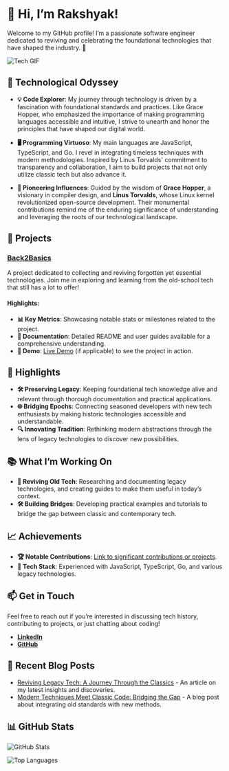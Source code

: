 # 👋 Hi, I’m Rakshyak!

Welcome to my GitHub profile! I’m a passionate software engineer dedicated to reviving and celebrating the foundational technologies that have shaped the industry. 🌟

![Tech GIF](https://i.giphy.com/media/v1.Y2lkPTc5MGI3NjExcXBvYXE2bTFzN2x2dnphZzkwN3Vsb281OHZtY2pqaHVoeG1wdDFzMyZlcD12MV9pbnRlcm5hbF9naWZfYnlfaWQmY3Q9Zw/WubZPnIa2o0CI/giphy.gif)

## 🧠 Technological Odyssey

- **💡 Code Explorer**: My journey through technology is driven by a fascination with foundational standards and practices. Like Grace Hopper, who emphasized the importance of making programming languages accessible and intuitive, I strive to unearth and honor the principles that have shaped our digital world.

- **🖥️ Programming Virtuoso**: My main languages are JavaScript, TypeScript, and Go. I revel in integrating timeless techniques with modern methodologies. Inspired by Linus Torvalds' commitment to transparency and collaboration, I aim to build projects that not only utilize classic tech but also advance it.

- **🌟 Pioneering Influences**: Guided by the wisdom of **Grace Hopper**, a visionary in compiler design, and **Linus Torvalds**, whose Linux kernel revolutionized open-source development. Their monumental contributions remind me of the enduring significance of understanding and leveraging the roots of our technological landscape.

## 🚀 Projects

### [Back2Basics](https://github.com/your-repo-link)
A project dedicated to collecting and reviving forgotten yet essential technologies. Join me in exploring and learning from the old-school tech that still has a lot to offer!

#### Highlights:
- **📊 Key Metrics**: Showcasing notable stats or milestones related to the project.
- **📂 Documentation**: Detailed README and user guides available for a comprehensive understanding.
- **🔗 Demo**: [Live Demo](#) (if applicable) to see the project in action.

## 🌟 Highlights

- **🛠️ Preserving Legacy**: Keeping foundational tech knowledge alive and relevant through thorough documentation and practical applications.
- **🌐 Bridging Epochs**: Connecting seasoned developers with new tech enthusiasts by making historic technologies accessible and understandable.
- **🔍 Innovating Tradition**: Rethinking modern abstractions through the lens of legacy technologies to discover new possibilities.

## 📚 What I’m Working On

- **🔄 Reviving Old Tech**: Researching and documenting legacy technologies, and creating guides to make them useful in today’s context.
- **🛠️ Building Bridges**: Developing practical examples and tutorials to bridge the gap between classic and contemporary tech.

## 📈 Achievements

- **🏆 Notable Contributions**: [Link to significant contributions or projects](#).
- **🔧 Tech Stack**: Experienced with JavaScript, TypeScript, Go, and various legacy technologies.

## 📫 Get in Touch

Feel free to reach out if you’re interested in discussing tech history, contributing to projects, or just chatting about coding!

- **[LinkedIn](https://www.linkedin.com/in/rakshyak-satpathy/)**
- **[GitHub](https://github.com/rakshyak-98)**

## 📢 Recent Blog Posts

- [Reviving Legacy Tech: A Journey Through the Classics](#) - An article on my latest insights and discoveries.
- [Modern Techniques Meet Classic Code: Bridging the Gap](#) - A blog post about integrating old standards with new methods.

## 📊 GitHub Stats

![GitHub Stats](https://github-readme-stats.vercel.app/api?username=rakshyak-98&show_icons=true&count_private=true&hide_title=true)

![Top Languages](https://github-readme-stats.vercel.app/api/top-langs/?username=rakshyak-98&layout=compact)
